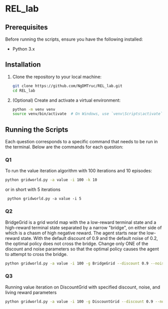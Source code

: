# REL_lab

## Prerequisites

Before running the scripts, ensure you have the following installed:

- Python 3.x

## Installation

1. Clone the repository to your local machine:
    ```sh
    git clone https://github.com/NgDMTruc/REL_lab.git
    cd REL_lab
    ```

2. (Optional) Create and activate a virtual environment:
    ```sh
    python -m venv venv
    source venv/bin/activate  # On Windows, use `venv\Scripts\activate`
    ```


## Running the Scripts

Each question corresponds to a specific command that needs to be run in the terminal. Below are the commands for each question:

### Q1

To run the value iteration algorithm with 100 iterations and 10 episodes:
```sh
python gridworld.py -a value -i 100 -k 10
```

or in short with 5 iterations
```
 python gridworld.py -a value -i 5
```

### Q2

BridgeGrid is a grid world map with the a low-reward terminal state and a high-reward terminal state separated by a narrow "bridge", on either side of which is a chasm of high negative reward. The agent starts near the low-reward state. With the default discount of 0.9 and the default noise of 0.2, the optimal policy does not cross the bridge. Change only ONE of the discount and noise parameters so that the optimal policy causes the agent to attempt to cross the bridge.

```sh
python gridworld.py -a value -i 100 -g BridgeGrid --discount 0.9 --noise 0.2
```
### Q3

Running value iteration on DiscountGrid with specified discount, noise, and living reward parameters

```sh
python gridworld.py -a value -i 100 -g DiscountGrid --discount 0.9 --noise 0.2 --livingReward 0.0
```

